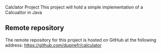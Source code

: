 Calclator Project
This project will hold a simple implementation of a Calcualtor in Java

## Remote repository
The remote repository for this project is hosted on GitHub at the following
address: https://github.com/dupirefr/calculator